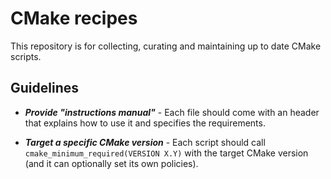 # CMake recipes

This repository is for collecting, curating and maintaining up to date CMake scripts.

## Guidelines

- _**Provide "instructions manual"**_ - Each file should come with an header that explains how to use it and specifies the requirements.

- _**Target a specific CMake version**_ - Each script should call `cmake_minimum_required(VERSION X.Y)` with the target CMake version (and it can optionally set its own policies).